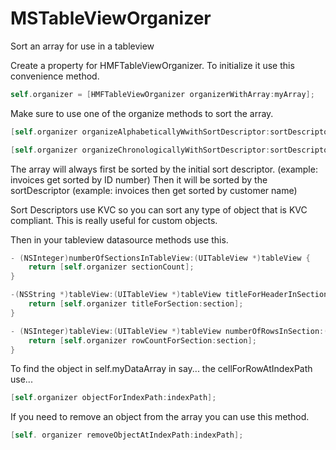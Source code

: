 MSTableViewOrganizer
====================

Sort an array for use in a tableview

Create a property for HMFTableViewOrganizer.
To initialize it use this convenience method.

```objective-c
self.organizer = [HMFTableViewOrganizer organizerWithArray:myArray];
```

Make sure to use one of the organize methods to sort the array.

```objective-c
[self.organizer organizeAlphabeticallyWwithSortDescriptor:sortDescriptor withInitialSortDescriptor:initialSortDescriptor];

[self.organizer organizeChronologicallyWithSortDescriptor:sortDescriptor withInitialSortDescriptor:initialSortDescriptor];
```
The array will always first be sorted by the initial sort descriptor. (example: invoices get sorted by ID number)
Then it will be sorted by the sortDescriptor (example: invoices then get sorted by customer name)

Sort Descriptors use KVC so you can sort any type of object that is KVC compliant. This is really useful for custom objects.

Then in your tableview datasource methods use this.
```objective-c
- (NSInteger)numberOfSectionsInTableView:(UITableView *)tableView {
    return [self.organizer sectionCount];
}

-(NSString *)tableView:(UITableView *)tableView titleForHeaderInSection:(NSInteger)section {
    return [self.organizer titleForSection:section];
}

- (NSInteger)tableView:(UITableView *)tableView numberOfRowsInSection:(NSInteger)section {
    return [self.organizer rowCountForSection:section];
}
```

To find the object in self.myDataArray in say... the cellForRowAtIndexPath use...

```objective-c
[self.organizer objectForIndexPath:indexPath];
```

If you need to remove an object from the array you can use this method.
```objective-c
[self. organizer removeObjectAtIndexPath:indexPath];
```
